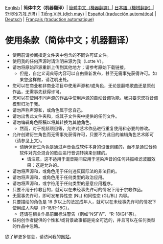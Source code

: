 [English](ToU_EN.md) | **简体中文（机器翻译）**| [簡體中文（機器翻譯）](ToU_ZH-TW.md)| [日本語（機械翻訳）](ToU_JA.md)| [한국어(기계 번역)](ToU_KO.md) | [Tiếng Việt (dịch máy)](ToU_VI.md) | [Español (traducción automática)](ToU_ES.md) | [Deutsch](ToU_DE.md) | [Français (traduction automatique)](ToU_FR.md)
# 使用条款（简体中文；机器翻译）
- 使用前请参阅指定文件夹中包含的不同许可证文件。
- 使用我的任何声源时请注明来源为我（Lotte V）。
- 请勿将原始声源重新上传到其他地方；请参考原始下载链接。
    - 但是，自定义词典等内容可以自由重新发布，甚至无需事先获得许可。如果您这样做，请注明出处。
- 您可以在商业和非商业项目中使用声源和/或角色，无论是翻唱歌曲还是原创作品，无需事先获得许可。
- 您可以在使用不同声源的作品中使用声源的自动音调功能。我只要求您将音调模型归功于我。
- 请勿声称声源和，或角色属于您自己。
- 请勿出售此文件夹和，或其子文件夹中提供的任何文件。
- 请勿编辑角色图稿以将其转换为其他角色。
    - 然而，对于视频项目等，允许对艺术作品进行重复使用和必要的修改。
- 允许创建衍生角色而无需事先获得许可，只要不为此目的编辑角色艺术即可（请参见上文）。
    - 请确保衍生角色是通过声音合成软件本身的设置创建的，而不是通过音频软件对完全混合的歌曲进行音调转换来创建的。
        - 请注意，这不适用于混音期间应用于渲染声音的任何共振峰滤波器效果；这是允许的。
- 请勿将声源和，或角色用于任何违反国际法的非法目的。
- 请勿将声源和，或角色用于任何类型的政治应用。
- 请勿将声源和，或字符用于任何类型的恶意应用程序。
- 只要不用于传教目的，就可以在未经事先许可的情况下用于宗教作品。
- 无需事先许可，即可发布异性恋 (NL) 和同性恋 (GL/BL) 内容。
- 只要描绘的角色是 18 岁以上的法定成年人，就可以在未经事先许可的情况下使用成人内容（R-18/R-18G）。
    - 还请在相关作品前面标注警告（例如“NSFW”、“R-18(G)”等）。
- 任何创作者提供的个性和/或背景故事都是完全可选的，并且可以在任何类型的作品中忽略。

欲了解更多信息，请访问我的[网站](https://lottev.moe)。